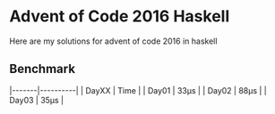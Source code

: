 # Advent of Code 2016 Haskell

Here are my solutions for advent of code 2016 in haskell

## Benchmark

|-------|----------|
| DayXX | Time     |
| Day01 | 33&mu;s  |
| Day02 | 88&mu;s  |
| Day03 | 35&mu;s  |

